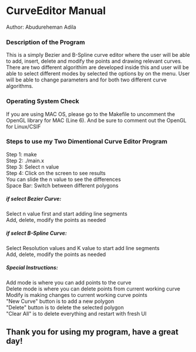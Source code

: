 # CurveEditor Manual
Author: Abudureheman Adila  

### Description of the Program
This is a simply Bezier and B-Spline curve editor where the user will be able to add, insert, delete and modify the points and drawing relevant curves. There are two different algorithim are developed inside this and user will be able to select different modes by selected the options by on the menu. User will be able to change parameters and for both two different curve algorithms.

### Operating System Check
If you are using MAC OS, please go to the Makefile to uncomment the OpenGL library for MAC (Line 6). And be sure to comment out the OpenGL for Linux/CSIF

### Steps to use my Two Dimentional Curve Editor Program  
Step 1: make  
Step 2: ./main.x  
Step 3: Select n value   
Step 4: Click on the screen to see results   
You can slide the n value to see the differences  
Space Bar: Switch between different polygons    
   

##### if select Bezier Curve:  
Select n value first and start adding line segments   
Add, delete, modify the points as needed      


##### if select B-Spline Curve:  
Select Resolution values and K value to start add line segments   
Add, delete, modify the points as needed    

##### Special Instructions:  
Add mode is where you can add points to the curve   
Delete mode is where you can delete points from current working curve   
Modify is making changes to current working curve points   
"New Curve" button is to add a new polygon  
"Delete" button is to delete the selected polygon  
"Clear All" is to delete everything and restart with fresh UI    


## Thank you for using my program, have a great day!

